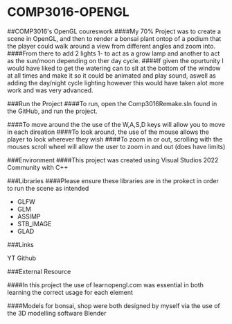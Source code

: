# COMP3016-OPENGL
##COMP3016's OpenGL coureswork
####My 70% Project was to create a scene in OpenGL, and then to render a bonsai plant ontop of a podium that the player could walk around a view from different angles and zoom into. 
####From there to add 2 lights 1- to act as a grow lamp and another to act as the sun/moon depending on ther day cycle. 
####If given the opurtunity I would have liked to get the watering can to sit at the bottom of the window at all times and make it so it could be animated and play sound, aswell as adding the day/night cycle lighting however this would have taken alot more work and was very advanced.

###Run the Project
####To run, open the Comp3016Remake.sln found in the GitHub, and run the project.

####To move around the the use of the W,A,S,D keys will allow you to move in each direation
####To look around, the use of the mouse allows the player to look wherever they wish
####To zoom in or out, scrolling with the mouses scroll wheel will allow the user to zoom in and out (does have limits)

###Environment
####This project was created using Visual Studios 2022 Community with C++

###Libraries
####Please ensure these libraries are in the prokect in order to run the scene as intended

 - GLFW
 - GLM
 - ASSIMP
 - STB_IMAGE
 - GLAD

###Links

YT
Github

###External Resource

####In this project the use of learnopengl.com was essential in both learning the correct usage for each element 

####Models for bonsai, shop were both designed by myself via the use of the 3D modelling software Blender
